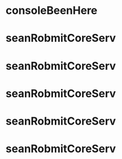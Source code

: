 # consoleBeenHere
# seanRobmitCoreServ
# seanRobmitCoreServ
# seanRobmitCoreServ
# seanRobmitCoreServ
# seanRobmitCoreServ
